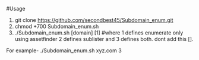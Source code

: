 #Usage

1. git clone https://github.com/secondbest45/Subdomain_enum.git
2. chmod +700 Subdomain_enum.sh
3. ./Subdomain_enum.sh [domain] [1] #where 1 defines enumerate only using assetfinder 2 defines sublister and 3 defines both. dont add this [].

For example- ./Subdomain_enum.sh xyz.com 3
